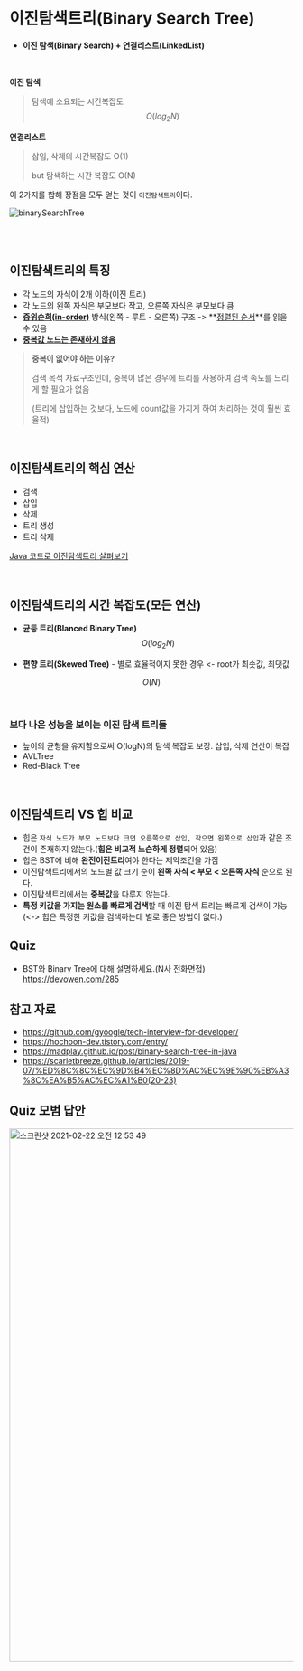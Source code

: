 # 이진탐색트리(Binary Search Tree)

* **이진 탐색(Binary Search) + 연결리스트(LinkedList)**

<br>

**이진 탐색**

>  탐색에 소요되는 시간복잡도
> $$
> O(log_2N)
> $$
> 



**연결리스트**

> 삽입, 삭제의 시간복잡도 O(1)
>
> but 탐색하는 시간 복잡도 O(N)



이 2가지를 합해 장점을 모두 얻는 것이 `이진탐색트리`이다.



![binarySearchTree]($md-images/108627909-343b8180-749b-11eb-9ed1-1273d7a327e8.png)



<br><br>

## 이진탐색트리의 특징

* 각 노드의 자식이 2개 이하(이진 트리)
* 각 노드의 왼쪽 자식은 부모보다 작고, 오른쪽 자식은 부모보다 큼
* **<u>중위순회(in-order)</u>** 방식(왼쪽 - 루트 - 오른쪽) 구조 -> **<u>정렬된 순서</u>**를 읽을 수 있음
* **<u>중복값 노드는 존재하지 않음</u>**

> **중복이 없어야 하는 이유?**
>
> 검색 목적 자료구조인데, 중복이 많은 경우에 트리를 사용하여 검색 속도를 느리게 할 필요가 없음
>
> (트리에 삽입하는 것보다, 노드에 count값을 가지게 하여 처리하는 것이 훨씬 효율적)

<br>

## 이진탐색트리의 핵심 연산

* 검색
* 삽입
* 삭제
* 트리 생성
* 트리 삭제

[Java 코드로 이진탐색트리 살펴보기](https://github.com/jisicTank/CS/tree/master/Data%20Structure/code)

<br>

## 이진탐색트리의 시간 복잡도(모든 연산)

* **균등 트리(Blanced Binary Tree)**
  $$
  O(log_2N)
  $$
  

* **편향 트리(Skewed Tree)** - 별로 효율적이지 못한 경우 <- root가 최솟값, 최댓값

$$
O(N)
$$



<br>

### 보다 나은 성능을 보이는 이진 탐색 트리들

* 높이의 균형을 유지함으로써 O(logN)의 탐색 복잡도 보장. 삽입, 삭제 연산이 복잡
* AVLTree
* Red-Black Tree

<br>

## 이진탐색트리 VS 힙 비교

* 힙은 `자식 노드가 부모 노드보다 크면 오른쪽으로 삽입, 작으면 왼쪽으로 삽입`과 같은 조건이 존재하지 않는다.(**힙은 비교적 느슨하게 정렬**되어 있음)
* 힙은 BST에 비해 **완전이진트리**여야 한다는 제약조건을 가짐
* 이진탐색트리에서의 노드별 값 크기 순이 **왼쪽 자식 < 부모 < 오른쪽 자식** 순으로 된다.
* 이진탐색트리에서는 **중복값**을 다루지 않는다.
* **특정 키값을 가지는 원소를 빠르게 검색**할 때 이진 탐색 트리는 빠르게 검색이 가능
  (<-> 힙은 특정한 키값을 검색하는데 별로 좋은 방법이 없다.)



## Quiz

* BST와 Binary Tree에 대해 설명하세요.(N사 전화면접)
  https://devowen.com/285

## 참고 자료

* https://github.com/gyoogle/tech-interview-for-developer/
* https://hochoon-dev.tistory.com/entry/
* https://madplay.github.io/post/binary-search-tree-in-java
* https://scarletbreeze.github.io/articles/2019-07/%ED%8C%8C%EC%9D%B4%EC%8D%AC%EC%9E%90%EB%A3%8C%EA%B5%AC%EC%A1%B0(20-23)



## Quiz 모범 답안

<img width="943" alt="스크린샷 2021-02-22 오전 12 53 49" src="https://user-images.githubusercontent.com/46706670/108630523-86cf6a80-74a8-11eb-86a8-922ecb7944aa.png">

